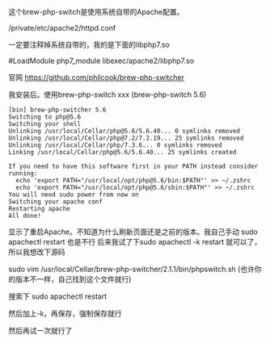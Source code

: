 这个brew-php-switch是使用系统自带的Apache配置。

/private/etc/apache2/httpd.conf


一定要注释掉系统自带的，我的是下面的libphp7.so

#LoadModule php7_module libexec/apache2/libphp7.so

官网 https://github.com/philcook/brew-php-switcher

我安装后。使用brew-php-switch xxx (brew-php-switch 5.6)

```
[bin] brew-php-switcher 5.6                                                                                            
Switching to php@5.6
Switching your shell
Unlinking /usr/local/Cellar/php@5.6/5.6.40... 0 symlinks removed
Unlinking /usr/local/Cellar/php@7.2/7.2.19... 25 symlinks removed
Unlinking /usr/local/Cellar/php/7.3.6... 0 symlinks removed
Linking /usr/local/Cellar/php@5.6/5.6.40... 25 symlinks created

If you need to have this software first in your PATH instead consider running:
  echo 'export PATH="/usr/local/opt/php@5.6/bin:$PATH"' >> ~/.zshrc
  echo 'export PATH="/usr/local/opt/php@5.6/sbin:$PATH"' >> ~/.zshrc
You will need sudo power from now on
Switching your apache conf
Restarting apache
All done!

```

显示了重启Apache。不知道为什么刷新页面还是之前的版本。我自己手动 sudo apachectl restart 也是不行 后来我试了下sudo apachectl -k restart  就可以了，所以我想改下源码


sudo vim /usr/local/Cellar/brew-php-switcher/2.1.1/bin/phpswitch.sh   (也许你的版本不一样，自己找到这个文件就行)

搜索下 sudo apachectl restart   

然后加上-k，再保存，强制保存就行


然后再试一次就行了